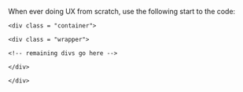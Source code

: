 When ever doing UX from scratch, use the following start to the code:

    <div class = "container">

    <div class = "wrapper">

    <!-- remaining divs go here -->

    </div>

    </div>
